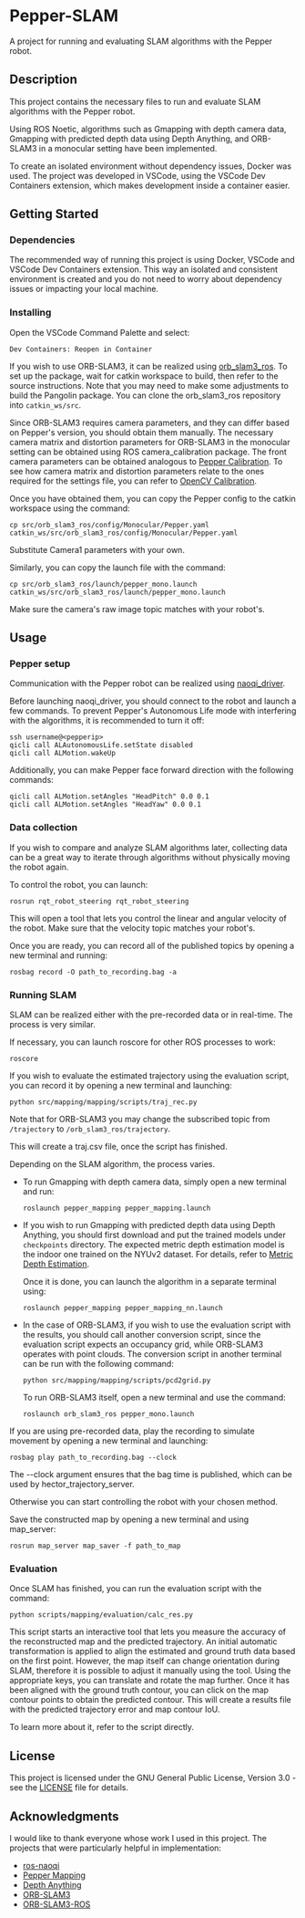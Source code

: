 # Pepper-SLAM

A project for running and evaluating SLAM algorithms with the Pepper robot.

## Description

This project contains the necessary files to run and evaluate SLAM algorithms with the Pepper robot.

Using ROS Noetic, algorithms such as Gmapping with depth camera data, Gmapping with predicted depth data using Depth Anything, and ORB-SLAM3 in a monocular setting have been implemented.

To create an isolated environment without dependency issues, Docker was used. The project was developed in VSCode, using the VSCode Dev Containers extension, which makes development inside a container easier.

## Getting Started

### Dependencies

The recommended way of running this project is using Docker, VSCode and VSCode Dev Containers extension. This way an isolated and consistent environment is created and you do not need to worry about dependency issues or impacting your local machine.

### Installing

Open the VSCode Command Palette and select:

```
Dev Containers: Reopen in Container
```

If you wish to use ORB-SLAM3, it can be realized using [orb_slam3_ros](https://github.com/thien94/orb_slam3_ros). To set up the package, wait for catkin workspace to build, then refer to the source instructions. Note that you may need to make some adjustments to build the Pangolin package. You can clone the orb_slam3_ros repository into ```catkin_ws/src```.

Since ORB-SLAM3 requires camera parameters, and they can differ based on Pepper's version, you should obtain them manually. The necessary camera matrix and distortion parameters for ORB-SLAM3 in the monocular setting can be obtained using ROS camera_calibration package. The front camera parameters can be obtained analogous to [Pepper Calibration](http://wiki.ros.org/pepper/Tutorials/Calibration). To see how camera matrix and distortion parameters relate to the ones required for the settings file, you can refer to [OpenCV Calibration](https://docs.opencv.org/4.x/dc/dbb/tutorial_py_calibration.html).

Once you have obtained them, you can copy the Pepper config to the catkin workspace using the command:

```
cp src/orb_slam3_ros/config/Monocular/Pepper.yaml catkin_ws/src/orb_slam3_ros/config/Monocular/Pepper.yaml
``` 
Substitute Camera1 parameters with your own.

Similarly, you can copy the launch file with the command:
```
cp src/orb_slam3_ros/launch/pepper_mono.launch catkin_ws/src/orb_slam3_ros/launch/pepper_mono.launch
``` 
Make sure the camera's raw image topic matches with your robot's.

## Usage

### Pepper setup

Communication with the Pepper robot can be realized using [naoqi_driver](https://github.com/ros-naoqi/naoqi_driver).

Before launching naoqi_driver, you should connect to the robot and launch a few commands. To prevent Pepper's Autonomous Life mode with interfering with the algorithms, it is recommended to turn it off:

```
ssh username@<pepperip>
qicli call ALAutonomousLife.setState disabled
qicli call ALMotion.wakeUp
```

Additionally, you can make Pepper face forward direction with the following commands:

```
qicli call ALMotion.setAngles "HeadPitch" 0.0 0.1
qicli call ALMotion.setAngles "HeadYaw" 0.0 0.1
```

### Data collection

If you wish to compare and analyze SLAM algorithms later, collecting data can be a great way to iterate through algorithms without physically moving the robot again.

To control the robot, you can launch:
```
rosrun rqt_robot_steering rqt_robot_steering
```
This will open a tool that lets you control the linear and angular velocity of the robot. Make sure that the velocity topic matches your robot's.

Once you are ready, you can record all of the published topics by opening a new terminal and running:

```
rosbag record -O path_to_recording.bag -a
```

### Running SLAM

SLAM can be realized either with the pre-recorded data or in real-time. The process is very similar.

If necessary, you can launch roscore for other ROS processes to work:
```
roscore
```

If you wish to evaluate the estimated trajectory using the evaluation script, you can record it by opening a new terminal and launching:
```
python src/mapping/mapping/scripts/traj_rec.py
```

Note that for ORB-SLAM3 you may change the subscribed topic from ```/trajectory``` to ```/orb_slam3_ros/trajectory```.

This will create a traj.csv file, once the script has finished.

Depending on the SLAM algorithm, the process varies.

* To run Gmapping with depth camera data, simply open a new terminal and run:
    ```
    roslaunch pepper_mapping pepper_mapping.launch
    ```

* If you wish to run Gmapping with predicted depth data using Depth Anything, you should first download and put the trained models under ```checkpoints``` directory. The expected metric depth estimation model is the indoor one trained on the NYUv2 dataset. For details, refer to [Metric Depth Estimation](https://github.com/LiheYoung/Depth-Anything/tree/main/metric_depth).

    Once it is done, you can launch the algorithm in a separate terminal using:

    ```
    roslaunch pepper_mapping pepper_mapping_nn.launch
    ```

* In the case of ORB-SLAM3, if you wish to use the evaluation script with the results, you should call another conversion script, since the evaluation script expects an occupancy grid, while ORB-SLAM3 operates with point clouds. The conversion script in another terminal can be run with the following command:

    ```
    python src/mapping/mapping/scripts/pcd2grid.py
    ```

    To run ORB-SLAM3 itself, open a new terminal and use the command:

    ```
    roslaunch orb_slam3_ros pepper_mono.launch
    ```

If you are using pre-recorded data, play the recording to simulate movement by opening a new terminal and launching:
```
rosbag play path_to_recording.bag --clock
```
The --clock argument ensures that the bag time is published, which can be used by hector_trajectory_server.

Otherwise you can start controlling the robot with your chosen method.

Save the constructed map by opening a new terminal and using map_server:
```
rosrun map_server map_saver -f path_to_map
```

### Evaluation

Once SLAM has finished, you can run the evaluation script with the command:

```
python scripts/mapping/evaluation/calc_res.py
```

This script starts an interactive tool that lets you measure the accuracy of the reconstructed map and the predicted trajectory. An initial automatic transformation is applied to align the estimated and ground truth data based on the first point. However, the map itself can change orientation during SLAM, therefore it is possible to adjust it manually using the tool. Using the appropriate keys, you can translate and rotate the map further. Once it has been aligned with the ground truth contour, you can click on the map contour points to obtain the predicted contour. This will create a results file with the predicted trajectory error and map contour IoU.

To learn more about it, refer to the script directly.

## License

This project is licensed under the GNU General Public License, Version 3.0 - see the [LICENSE](LICENSE) file for details.

## Acknowledgments

I would like to thank everyone whose work I used in this project.
The projects that were particularly helpful in implementation:

* [ros-naoqi](https://github.com/ros-naoqi)
* [Pepper Mapping](https://github.com/mreimbold/pepper_mapping)
* [Depth Anything](https://github.com/LiheYoung/Depth-Anything)
* [ORB-SLAM3](https://github.com/UZ-SLAMLab/ORB_SLAM3)
* [ORB-SLAM3-ROS](https://github.com/thien94/orb_slam3_ros)